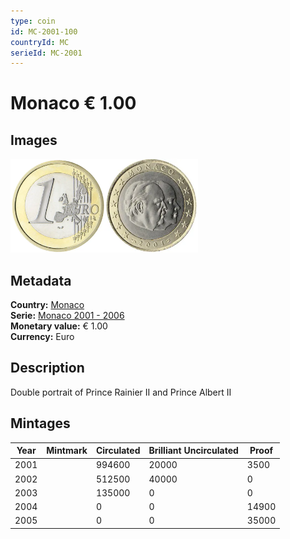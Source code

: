 ```yaml
---
type: coin
id: MC-2001-100
countryId: MC
serieId: MC-2001
---
```


# Monaco € 1.00

## Images

<img src="../../../Images/common-2002-100.webp" height="150" alt="Front image"><img src="Images/monaco-2001-100.webp" height="150" alt="Back image">

## Metadata

**Country:** [Monaco](../index.md)\
**Serie:** [Monaco 2001 - 2006](index.md)\
**Monetary value:** € 1.00\
**Currency:** Euro

## Description

Double portrait of Prince Rainier II and Prince Albert II

## Mintages

| Year | Mintmark | Circulated | Brilliant Uncirculated | Proof |
| ---- | -------- | ---------- | ---------------------- | ----- |
| 2001 |          | 994600     | 20000                  | 3500  |
| 2002 |          | 512500     | 40000                  | 0     |
| 2003 |          | 135000     | 0                      | 0     |
| 2004 |          | 0          | 0                      | 14900 |
| 2005 |          | 0          | 0                      | 35000 |
